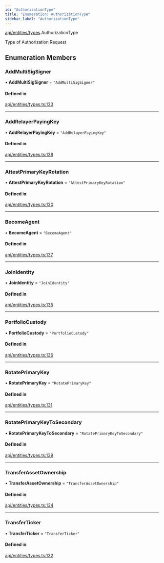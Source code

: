 ```yaml
---
id: "AuthorizationType"
title: "Enumeration: AuthorizationType"
sidebar_label: "AuthorizationType"
---
```


[api/entities/types](../../../../../modules/API/Entities/Types/Types.md).AuthorizationType

Type of Authorization Request

## Enumeration Members

### AddMultiSigSigner

• **AddMultiSigSigner** = ``"AddMultiSigSigner"``

#### Defined in

[api/entities/types.ts:133](https://github.com/PolymeshAssociation/polymesh-sdk/blob/0dbd0ebd0/src/api/entities/types.ts#L133)

___

### AddRelayerPayingKey

• **AddRelayerPayingKey** = ``"AddRelayerPayingKey"``

#### Defined in

[api/entities/types.ts:138](https://github.com/PolymeshAssociation/polymesh-sdk/blob/0dbd0ebd0/src/api/entities/types.ts#L138)

___

### AttestPrimaryKeyRotation

• **AttestPrimaryKeyRotation** = ``"AttestPrimaryKeyRotation"``

#### Defined in

[api/entities/types.ts:130](https://github.com/PolymeshAssociation/polymesh-sdk/blob/0dbd0ebd0/src/api/entities/types.ts#L130)

___

### BecomeAgent

• **BecomeAgent** = ``"BecomeAgent"``

#### Defined in

[api/entities/types.ts:137](https://github.com/PolymeshAssociation/polymesh-sdk/blob/0dbd0ebd0/src/api/entities/types.ts#L137)

___

### JoinIdentity

• **JoinIdentity** = ``"JoinIdentity"``

#### Defined in

[api/entities/types.ts:135](https://github.com/PolymeshAssociation/polymesh-sdk/blob/0dbd0ebd0/src/api/entities/types.ts#L135)

___

### PortfolioCustody

• **PortfolioCustody** = ``"PortfolioCustody"``

#### Defined in

[api/entities/types.ts:136](https://github.com/PolymeshAssociation/polymesh-sdk/blob/0dbd0ebd0/src/api/entities/types.ts#L136)

___

### RotatePrimaryKey

• **RotatePrimaryKey** = ``"RotatePrimaryKey"``

#### Defined in

[api/entities/types.ts:131](https://github.com/PolymeshAssociation/polymesh-sdk/blob/0dbd0ebd0/src/api/entities/types.ts#L131)

___

### RotatePrimaryKeyToSecondary

• **RotatePrimaryKeyToSecondary** = ``"RotatePrimaryKeyToSecondary"``

#### Defined in

[api/entities/types.ts:139](https://github.com/PolymeshAssociation/polymesh-sdk/blob/0dbd0ebd0/src/api/entities/types.ts#L139)

___

### TransferAssetOwnership

• **TransferAssetOwnership** = ``"TransferAssetOwnership"``

#### Defined in

[api/entities/types.ts:134](https://github.com/PolymeshAssociation/polymesh-sdk/blob/0dbd0ebd0/src/api/entities/types.ts#L134)

___

### TransferTicker

• **TransferTicker** = ``"TransferTicker"``

#### Defined in

[api/entities/types.ts:132](https://github.com/PolymeshAssociation/polymesh-sdk/blob/0dbd0ebd0/src/api/entities/types.ts#L132)
